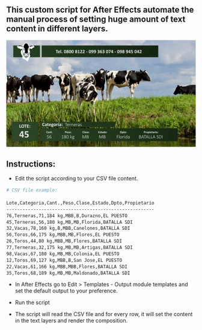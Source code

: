 ## This custom script for After Effects automate the manual process of setting huge amount of text content in different layers.


<img src='./capture.jpg' />

## Instructions:
- Edit the script according to your CSV file content.

```sh
# CSV file example:

Lote,Categoria,Cant.,Peso,Clase,Estado,Dpto,Propietario
-------------------------------------------------------
76,Terneras,71,184 kg,MBB,B,Durazno,EL PUESTO
45,Terneras,56,180 kg,MB,MB,Florida,BATALLA SDI
32,Vacas,78,160 kg,B,MBB,Canelones,BATALLA SDI
56,Toros,66,175 kg,MBB,MB,Flores,EL PUESTO
26,Toros,44,80 kg,MBB,MB,Flores,BATALLA SDI
77,Terneras,32,175 kg,MB,MB,Artigas,BATALLA SDI
98,Vacas,67,180 kg,MB,MB,Colonia,EL PUESTO
12,Toros,69,127 kg,MBB,B,San Jose,EL PUESTO
22,Vacas,61,166 kg,MBB,MBB,Flores,BATALLA SDI
35,Toros,68,189 kg,MB,MB,Maldonado,BATALLA SDI
```

- In After Effects go to Edit > Templates - Output module templates and set the default output to your preference.

- Run the script

- The script will read the CSV file and for every row, it will set the content in the text layers and render the composition. 